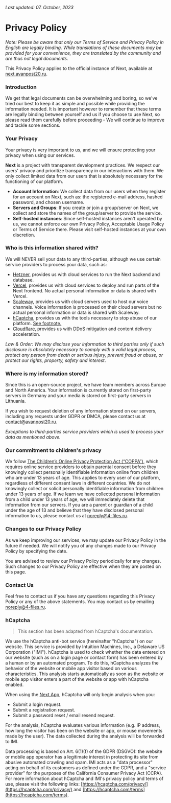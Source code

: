 *Last updated: 07. October, 2023*

# Privacy Policy

*Note: Please be aware that only our Terms of Service and Privacy Policy in English are legally binding. While translations of these documents may be provided for your convenience, they are translated by the community and are thus not legal documents.*

This Privacy Policy applies to the official instance of Next, available at [next.avanpost20.ru](https://next.avanpost20.ru).

### Introduction

We get that legal documents can be overwhelming and boring, so we've tried our best to keep it as simple and possible while providing the information needed. It is important however to remember that these terms are legally binding between yourself and us if you choose to use Next, so please read them carefully before proceeding - We will continue to improve and tackle some sections. 

### Your Privacy

Your privacy is very important to us, and we will ensure protecting your privacy when using our services.

**Next** is a project with transparent development practices. We respect our users' privacy and prioritize transparency in our interactions with them. We only collect limited data from our users that is absolutely necessary for the functioning of our platform.

- **Account Information**: We collect data from our users when they register for an account on Next, such as: the registered e-mail address, hashed password, and chosen username.
- **Servers and Groups**: If you create or join a group/server on Next, we collect and store the names of the group/server to provide the service.
- **Self-hosted instances**: Since self-hosted instances aren't operated by us, we cannot enforce our own Privacy Policy, Acceptable Usage Policy or Terms of Service there. Please visit self-hosted instances at your own discretion.

### Who is this information shared with?

We will NEVER sell your data to any third-parties, although we use certain service providers to process your data, such as:

- [Hetzner](https://hetzner.com), provides us with cloud services to run the Next backend and database.
- [Vercel](https://vercel.com), provides us with cloud services to deploy and run parts of the Next frontend. No actual personal information or data is shared with Vercel.
- [Scaleway](https://www.scaleway.com/en/), provides us with cloud servers used to host our voice channels. Voice information is processed on their cloud servers but no actual personal information or data is shared with Scaleway.
- [hCaptcha](https://hcaptcha.com), provides us with the tools necessary to stop abuse of our platform. [See footnote.](#hcaptcha)
- [Cloudflare](https://cloudflare.com), provides us with DDoS mitigation and content delivery acceleration.

*Law & Order: We may disclose your information to third parties only if such disclosure is absolutely necessary to comply with a valid legal process, protect any person from death or serious injury, prevent fraud or abuse, or protect our rights, property, safety and interest*.

### Where is my information stored?

Since this is an open-source project, we have team members across Europe and North America. Your information is currently stored on first-party servers in Germany and your media is stored on first-party servers in Lithuania.

If you wish to request deletion of any information stored on our servers, including any requests under GDPR or DMCA, please contact us at [contact@avanpost20.ru](mailto:contact@avanpost20.ru).

*Exceptions to third-parties service providers which is used to process your data as mentioned above.*

### Our commitment to children's privacy

We follow [The Children’s Online Privacy Protection Act (“COPPA”)](https://www.ftc.gov/enforcement/rules/rulemaking-regulatory-reform-proceedings/childrens-online-privacy-protection-rule), which requires online service providers to obtain parental consent before they knowingly collect personally identifiable information online from children who are under 13 years of age. This applies to every user of our platform, regardless of different consent laws in different countries. We do not knowingly collect or solicit personally identifiable information from children under 13 years of age. If we learn we have collected personal information from a child under 13 years of age, we will immediately delete that information from our servers. If you are a parent or guardian of a child under the age of 13 and believe that they have disclosed personal information to us, please contact us at [noreply@4-files.ru](mailto:noreply@4-files.ru).

### Changes to our Privacy Policy

As we keep improving our services, we may update our Privacy Policy in the future if needed. We will notify you of any changes made to our Privacy Policy by specifying the date.

You are advised to review our Privacy Policy periodically for any changes. Such changes to our Privacy Policy are effective when they are posted on this page.

### Contact Us

Feel free to contact us if you have any questions regarding this Privacy Policy or any of the above statements. You may contact us by emailing [noreply@4-files.ru](mailto:noreply@4-files.ru).

### hCaptcha

> This section has been adapted from hCaptcha's documentation.

We use the hCaptcha anti-bot service (hereinafter "hCaptcha") on our website. This service is provided by Intuition Machines, Inc., a Delaware US Corporation ("IMI"). hCaptcha is used to check whether the data entered on our website (such as on a login page or contact form) has been entered by a human or by an automated program. To do this, hCaptcha analyzes the behavior of the website or mobile app visitor based on various characteristics. This analysis starts automatically as soon as the website or mobile app visitor enters a part of the website or app with hCaptcha enabled.

When using the [Next App](https://next.avanpost20.ru), hCaptcha will only begin analysis when you:

- Submit a login request.
- Submit a registration request.
- Submit a password reset / email resend request.

For the analysis, hCaptcha evaluates various information (e.g. IP address, how long the visitor has been on the website or app, or mouse movements made by the user). The data collected during the analysis will be forwarded to IMI.

Data processing is based on Art. 6(1)(f) of the GDPR (DSGVO): the website or mobile app operator has a legitimate interest in protecting its site from abusive automated crawling and spam. IMI acts as a "data processor" acting on behalf of its customers as defined under the GDPR, and a "service provider" for the purposes of the California Consumer Privacy Act (CCPA). For more information about hCaptcha and IMI's privacy policy and terms of use, please visit the following links: [https://hcaptcha.com/privacy/](https://hcaptcha.com/privacy/) and [https://hcaptcha.com/terms](https://hcaptcha.com/terms).
